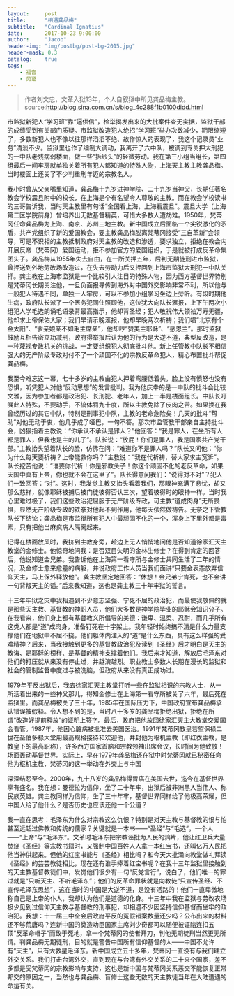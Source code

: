 ```yaml
---
layout:     post
title:      "相遇龚品梅"
subtitle:   "Cardinal Ignatius"
date:       2017-10-23 9:00:00
author:     "Jacob"
header-img: "img/postbg/post-bg-2015.jpg"
header-mask: 0.3
catalog:    true
tags:
    - 福音
    - 见证
---
```



> 作者刘文忠，文革入狱13年，个人自叙狱中所见龚品梅主教。
> source:http://blog.sina.com.cn/s/blog_4c288f1b0100didd.html

 

 市监狱新犯人“学习班”靠“逼供信”，检举揭发出来的大批案件查无实据，监狱干部的成绩受到有关部门质疑。市监狱改造犯人绝招“学习班”举办次数减少，期限缩短了，多数新犯人也不像以往那样滔滔不绝、故作惊人的表现了，我这个记录员“业务”清淡不少。监狱里也作了编制大调动，我离开了六中队，被调到专关押大刑犯的一中队老残病弱楼面，做一些“拆纱头”的轻微劳动。我在第三小组当组长，第四组最后一间牢房就单独关着所有犯人都知道的特殊人物，上海天主教主教龚品梅。当时楼面上还关了不少判重刑年迈的宗教名人。

 

我小时曾从父亲嘴里知道，龚品梅十九岁进神学院、二十九岁当神父，长期任著名教会学校震旦附中的校长，在上海是个有名望令人尊敬的主教。而在教会学校读书的三哥告诉我，当时天主教里有句话“全国看上海，上海看震旦”。震旦大学（上海第二医学院前身）曾培养出无数基督精英，可惜大多数人遭劫难。1950年，梵蒂冈任命龚品梅为上海、南京、苏州三地主教。新中国成立后面临一个尖锐激化的矛盾，共产党组织了新的爱国教会，要主教龚品梅脱离梵蒂冈接受“三自革新”会领导，可是不识相的主教抵制政府对天主教的改造和渗透，要求独立，拒绝在教会内开展反帝（梵蒂冈）爱国运动，拒不参加官方的爱国组织，于是就被打成反革命集团头子。龚品梅从1955年失去自由，在一所关押五年，后判无期徒刑进市监狱，曾押送到外地劳改场改造过，在失去劳动力后又押回到上海市监狱大刑犯一中队关押。龚主教在上海市监狱是一个比较引人注目的特殊人物，因为西方基督世界特别是梵蒂冈长期关注他，一旦负面报导传到海外对中国外交影响非常不利，所以他与一般犯人待遇不同，单独一人牢房，可以不参加小组学习坐边上旁听。有段时期他生病，政府队长派了一个医务犯同住照顾他，这位犹大向队长滙报，上下午两次小组犯人学毛选朗诵毛语录背最高指示，他却背圣经；犯人敬祝伟大领袖万寿无疆，他却求上帝保佑大家；我们早请示晚滙报，他却早晚两次祈祷；我们唱“北京有个金太阳”、“爹亲娘亲不如毛主席亲”，他却哼“赞美主耶稣”、“感恩主”。那时监狱鼓励互相告密立功减刑，政府得举报后认为他的行为是大逆不道，典型反改造，是一种蔑视专政机关的挑战，一定要组织犯人彻底批斗他。新上任管教中队长不相信强大的无产阶级专政对付不了一个顽固不化的宗教反革命犯人，精心布置批斗帮促龚品梅。

 

我至今难忘这一幕，七十多岁的主教由犯人押着弯腰低着头，脸上没有愤怒也没有恐惧，听凭犯人对他“反动思想”的发言批判。我为他庆幸的是一中队的批斗会比较文雅，因为参加者都是政治犯、长刑犯、老年人，加上一半是楼面组长。中队长叮嘱此人特殊，不要动手，不搞体罚九十度，所以主教免除了皮肉之苦。如果换在我曾经历过的其它中队，特别是刑事犯中队，主教的老命危险矣！几天的批斗“帮助”对他无动于衷，他几乎成了哑巴，一句不答。那次市监管教干部亲自主持批斗会，凶狠指着主教说：“你承认不承认是罪人？”他回答：“我是罪人，在坐所有人都是罪人，但我也是主的儿子”。队长说：“放屁！你们是罪人，我是国家共产党干部。”主教抬头望着队长的脸，仿佛在问：“难道你不是罪人吗？”队长又问他：“你为什么每天要祈祷？上帝能救你吗？”主教说：“我在代祈祷，替大家求主宽诉”。队长挖苦他说：“谁要你代祈！你是邪教头子！你这个顽固不化的老反革命，如果天国中真有上帝，你也就不会在这里了”。队长得意问我们：“说得对不对”？犯人们一致回答：“对”。这时，我发觉主教又抬头看着我们，那眼神充满了悲忧，却又那么慈祥，就像耶稣被捕后被门徒彼得否认三次，望着彼得时的眼神一样。当时我心里难过极了，我们这些政治犯屈服于无产阶级专政，可主教“道成肉身”无所畏惧，显然无产阶级专政的铁拳对他起不到作用，他每天依然做祷告。无奈之下管教队长下结论：龚品梅是市监狱所有犯人中最顽固不化的一个，浑身上下里外都是毒素，只有把他当麻疯病人隔离起来。

 

记得在楼面放风时，我挤到主教身旁，趁边上无人悄悄地问他是否知道徐家汇天主教堂的金修士。他惊奇地问我：是否双目失明的金林生修士？在得到肯定的回答后，他说知道金兄弟。我告诉他在上海第一看守所与金修士共同生活了二年的情况，及金修士愈来愈差的病躯，并说政府工作人员当我们面讲“只要金表态放弃信仰天主，马上保外释放他”。龚主教坚定地回答：“休想！金兄弟宁肯死，也不会讲一句背叛天主的话。”后来我知道，这也是龚主教三十年牢狱的誓言。

 

十三年牢狱之灾中我相遇到不少意志坚强、宁死不屈的政治犯，而最使我敬佩的就是那些天主教、基督教的神职人员，他们大多数是神学院毕业的耶稣会知识分子。在我看来，他们身上都有基督教义所倡导的美德：谦卑、温柔、忍耐，而几乎所有这类人都是“道”成肉身，准备钉死在十字架上。我年轻时始终搞不清是什么力量支撑他们在地狱中不屈不挠，他们躯体内注入的“道”是什么东西，具有这么样强的受难精神？后来，当我接触到更多的基督教政治犯及读到《圣经》后才明白是天主的教诲、是耶稣的榜样、是基督的精神支撑着他们。我后来才知道，解放后毛泽东对他们的打压就从来没有停止过，并越演越烈。职业教士多数人长期在漫长的监狱和社会的管制监督中度过与被洗脑，但政府从来没有真正成功过。

 

1979年平反出狱后，我去徐家汇天主教堂打听一些在监狱相识的宗教人士，从一所活着出来的一些神父那儿，得知金修士在上海第一看守所被关了六年，最后死在监狱里。而龚品梅被关了三十年，1985年在国际压力下，中国政府宣布龚品梅承认错误被假释。令人想不到的是，当时八十多岁的龚品梅拒绝出狱，拒绝在所谓“改造好提前释放”的证明上签字。最后，政府把他放回徐家汇天主大教堂交爱国会看管。1987年，他因心脏病被批准去美国医治。1991年梵蒂冈教皇若望保禄二世在圣伯多禄大堂用最高规格接待和欢迎他，并封他为枢机主教（即红衣主教，是教皇下的最高职称），许多西方国家首脑和宗教领袖出席会议，长时间为他致敬！场面轰动基督世界。实际上，早在1979年龚品梅还在狱中时梵蒂冈就已秘密任命他为枢机主教，梵蒂冈的这一举动在外交上与中国

 

深深结怨至今。2000年，九十八岁的龚品梅得胃癌在美国去世，迄今在基督世界享有盛名。我在想：曼德拉为信仰，坐了二十年牢，出狱后被非洲黑人当伟人、称民族英雄。龚主教同样为信仰，坐了三十年牢，基督世界同样给了他极高荣耀，但中国人给了他什么？是否历史也应该还他一个公道？

 

我一直在思考：毛泽东为什么对宗教这么仇恨？特别是对天主教与基督教的恨与怕甚至远超过佛教和传统的儒家？关键就是一本书——“圣经”与“毛选”，一个人——“上帝”与“毛泽东”。文革时毛泽东把宗教诬批为人民的鸦片，他让红卫兵大量焚烧《圣经》等宗教书籍时，又强制中国百姓人人拿一本红宝书，还叫亿万人民把他当神供起来。但他的红宝书能与《圣经》相比吗？和今天大批涌向教堂做礼拜读《圣经》的芸芸教徒相比，现在还有谁手捧着红宝书呢？在我十三年监狱里接触到的天主教基督教徒们中，发觉他们很少有一句“反党言行”，说白了，他们唯一的罪过就是“只听天主、不听毛泽东”；他们的反革命罪状就是向教徒“只宣传圣经、不宣传毛泽东思想”，这在当时的中国是大逆不道，是没有活路的！他们一直卑微地称自己是上帝的仆人，我却认为他们是道德的化身。十三年中我在监狱与劳改农场极少见到过信仰天主教与基督教的刑事犯，却相遇不少因坚持信仰基督而坐牢的政治犯。我想：十一届三中全会后政府平反的冤假错案数量还少吗？公布出来的材料还不够荒唐吗？连新中国的奠造功臣国家主席刘少奇都可以随便被诬陷连扣五顶“反革命帽子”而致于死地，拿一个梵蒂冈的使者开刀，判他无期徒刑当然更无所谓。判龚品梅无期徒刑，目的就是警告中国所有信仰基督的人——中国不允许有“天主”，只有大救星毛泽东。新中国成立五十多年，梵蒂冈一直没有与我们建立外交关系。我们打击台湾外交，直到现在与台湾有外交关系的二十来个国家，差不多都是受梵蒂冈的宗教影响与支持，这也是新中国与梵蒂冈关系恶交不能恢复正常邦交的原因之一，当然也与龚品梅、盲修士这些无数的天主教徒当年在大陆遭遇的命运有关。


